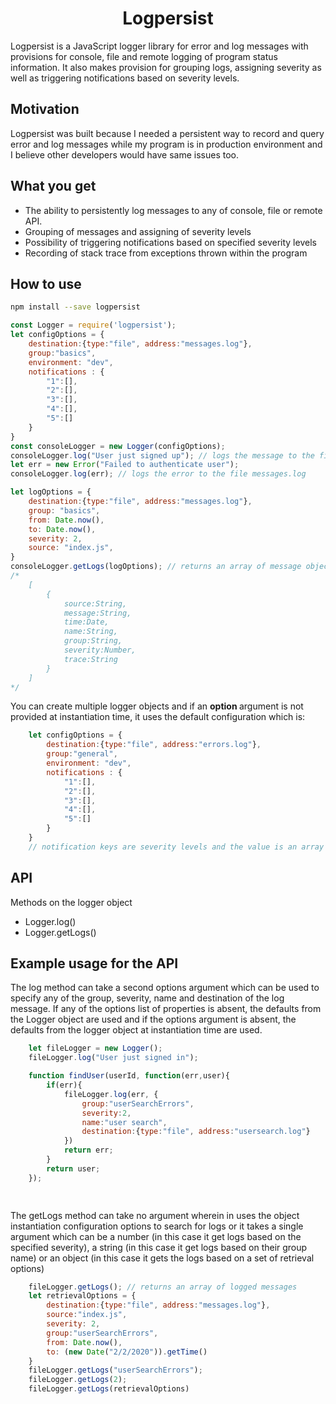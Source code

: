 <h1 align="center">Logpersist</h1>


Logpersist is a JavaScript logger library for error and log messages with provisions for console, file and remote logging of program status information. It also makes provision for grouping logs, assigning severity as well as triggering notifications based on severity levels. 

## Motivation
Logpersist was built because I needed a persistent way to record and query error and log messages while my program is in production environment and I believe other developers would have same issues too. 

## What you get
- The ability to persistently log messages to any of console, file or remote API. 
- Grouping of messages and assigning of severity levels
- Possibility of triggering notifications based on specified severity levels
- Recording of stack trace from exceptions thrown within the program

## How to use
```bash
npm install --save logpersist
```

```js
const Logger = require('logpersist');
let configOptions = {
	destination:{type:"file", address:"messages.log"},
	group:"basics",
	environment: "dev",
	notifications : {
		"1":[],
		"2":[],
		"3":[],
		"4":[],
		"5":[]
	}
}
const consoleLogger = new Logger(configOptions);
consoleLogger.log("User just signed up"); // logs the message to the file messages.log
let err = new Error("Failed to authenticate user");
consoleLogger.log(err); // logs the error to the file messages.log

let logOptions = {
	destination:{type:"file", address:"messages.log"},
	group: "basics",
	from: Date.now(),
	to: Date.now(),
	severity: 2,
	source: "index.js",
}
consoleLogger.getLogs(logOptions); // returns an array of message objects
/*
	[
		{
			source:String,
			message:String,
			time:Date,
			name:String,
			group:String,
			severity:Number,
			trace:String
		}
	]
*/
```
You can create multiple logger objects and if an <b> option </b> argument is not provided at instantiation time, it uses the default configuration which is:
```js
	let configOptions = {
		destination:{type:"file", address:"errors.log"},
		group:"general",
		environment: "dev",
		notifications : {
			"1":[],
			"2":[],
			"3":[],
			"4":[],
			"5":[]
		}
	}
	// notification keys are severity levels and the value is an array of email addresses of people to notify
```

## API 
Methods on the logger object
- Logger.log()
- Logger.getLogs()


## Example usage for the API 
The log method can take a second options argument which can be used to specify any of the group, severity, name and destination of the log message. If any of the options list of properties is absent, the defaults from the Logger object are used and if the options argument is absent, the defaults from the logger object at instantiation time are used. 
```js
	let fileLogger = new Logger();
	fileLogger.log("User just signed in");

	function findUser(userId, function(err,user){
		if(err){
			fileLogger.log(err, {
				group:"userSearchErrors",
				severity:2,
				name:"user search",
				destination:{type:"file", address:"usersearch.log"}
			})
			return err;
		}
		return user;
	});

	

```

The getLogs method can take no argument wherein in uses the object instantiation configuration options to search for logs or it takes a single argument which can be a number (in this case it get logs based on the specified severity), a string (in this case it get logs based on their group name) or an object (in this case it gets the logs based on a set of retrieval options) 

```js
	fileLogger.getLogs(); // returns an array of logged messages
	let retrievalOptions = {
		destination:{type:"file", address:"messages.log"},
		source:"index.js",
		severity: 2,
		group:"userSearchErrors",
		from: Date.now(),
		to: (new Date("2/2/2020")).getTime()
	}
	fileLogger.getLogs("userSearchErrors");
	fileLogger.getLogs(2);
	fileLogger.getLogs(retrievalOptions)
```
